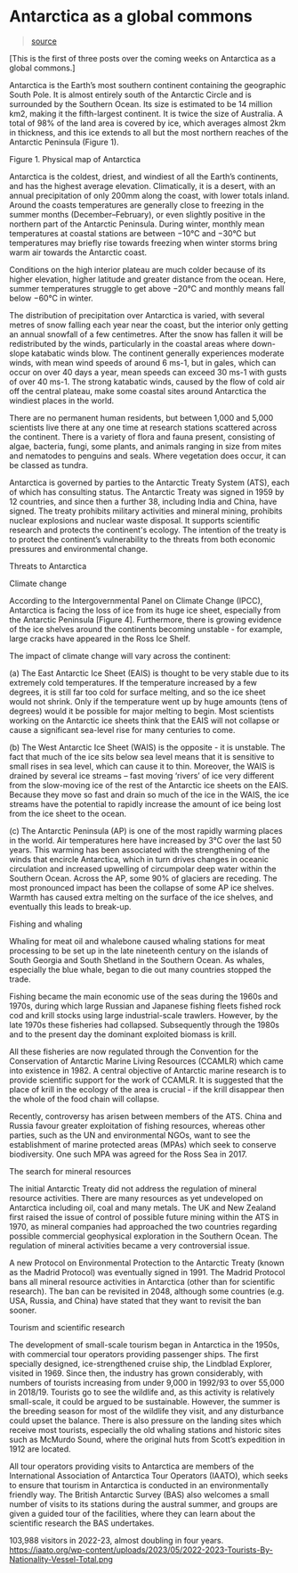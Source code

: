 # Antarctica as a global commons

> [source](https://dredfern.substack.com/p/antarctica-as-a-global-commons)

[This is the first of three posts over the coming weeks on Antarctica as a global commons.]

Antarctica is the Earth’s most southern continent containing the geographic South Pole. It is almost entirely south of the Antarctic Circle and is surrounded by the Southern Ocean. Its size is estimated to be 14 million km2, making it the fifth-largest continent. It is twice the size of Australia. A total of 98% of the land area is covered by ice, which averages almost 2km in thickness, and this ice extends to all but the most northern reaches of the Antarctic Peninsula (Figure 1).

Figure 1. Physical map of Antarctica


Antarctica is the coldest, driest, and windiest of all the Earth’s continents, and has the highest average elevation. Climatically, it is a desert, with an annual precipitation of only 200mm along the coast, with lower totals inland. Around the coasts temperatures are generally close to freezing in the summer months (December–February), or even slightly positive in the northern part of the Antarctic Peninsula. During winter, monthly mean temperatures at coastal stations are between −10°C and −30°C but temperatures may briefly rise towards freezing when winter storms bring warm air towards the Antarctic coast.

Conditions on the high interior plateau are much colder because of its higher elevation, higher latitude and greater distance from the ocean. Here, summer temperatures struggle to get above −20°C and monthly means fall below −60°C in winter.

The distribution of precipitation over Antarctica is varied, with several metres of snow falling each year near the coast, but the interior only getting an annual snowfall of a few centimetres. After the snow has fallen it will be redistributed by the winds, particularly in the coastal areas where down-slope katabatic winds blow.  The continent generally experiences moderate winds, with mean wind speeds of around 6 ms-1, but in gales, which can occur on over 40 days a year, mean speeds can exceed 30 ms-1 with gusts of over 40 ms-1. The strong katabatic winds, caused by the flow of cold air off the central plateau, make some coastal sites around Antarctica the windiest places in the world. 

There are no permanent human residents, but between 1,000 and 5,000 scientists live there at any one time at research stations scattered across the continent. There is a variety of flora and fauna present, consisting of algae, bacteria, fungi, some plants, and animals ranging in size from mites and nematodes to penguins and seals. Where vegetation does occur, it can be classed as tundra.

Antarctica is governed by parties to the Antarctic Treaty System (ATS), each of which has consulting status. The Antarctic Treaty was signed in 1959 by 12 countries, and since then a further 38, including India and China, have signed. The treaty prohibits military activities and mineral mining, prohibits nuclear explosions and nuclear waste disposal. It supports scientific research and protects the continent's ecology. The intention of the treaty is to protect the continent’s vulnerability to the threats from both economic pressures and environmental change.

Threats to Antarctica

Climate change

According to the Intergovernmental Panel on Climate Change (IPCC), Antarctica is facing the loss of ice from its huge ice sheet, especially from the Antarctic Peninsula [Figure 4]. Furthermore, there is growing evidence of the ice shelves around the continents becoming unstable - for example, large cracks have appeared in the Ross Ice Shelf. 

The impact of climate change will vary across the continent:

(a) The East Antarctic Ice Sheet (EAIS) is thought to be very stable due to its extremely cold temperatures. If the temperature increased by a few degrees, it is still far too cold for surface melting, and so the ice sheet would not shrink. Only if the temperature went up by huge amounts (tens of degrees) would it be possible for major melting to begin. Most scientists working on the Antarctic ice sheets think that the EAIS will not collapse or cause a significant sea-level rise for many centuries to come.

(b) The West Antarctic Ice Sheet (WAIS) is the opposite - it is unstable. The fact that much of the ice sits below sea level means that it is sensitive to small rises in sea level, which can cause it to thin. Moreover, the WAIS is drained by several ice streams – fast moving ‘rivers’ of ice very different from the slow-moving ice of the rest of the Antarctic ice sheets on the EAIS. Because they move so fast and drain so much of the ice in the WAIS, the ice streams have the potential to rapidly increase the amount of ice being lost from the ice sheet to the ocean.

(c) The Antarctic Peninsula (AP) is one of the most rapidly warming places in the world. Air temperatures here have increased by 3°C over the last 50 years. This warming has been associated with the strengthening of the winds that encircle Antarctica, which in turn drives changes in oceanic circulation and increased upwelling of circumpolar deep water within the Southern Ocean. Across the AP, some 90% of glaciers are receding. The most pronounced impact has been the collapse of some AP ice shelves. Warmth has caused extra melting on the surface of the ice shelves, and eventually this leads to break-up.

Fishing and whaling

Whaling for meat oil and whalebone caused whaling stations for meat processing to be set up in the late nineteenth century on the islands of South Georgia and South Shetland in the Southern Ocean. As whales, especially the blue whale, began to die out many countries stopped the trade.

Fishing became the main economic use of the seas during the 1960s and 1970s, during which large Russian and Japanese fishing fleets fished rock cod and krill stocks using large industrial-scale trawlers. However, by the late 1970s these fisheries had collapsed. Subsequently through the 1980s and to the present day the dominant exploited biomass is krill.

All these fisheries are now regulated through the Convention for the Conservation of Antarctic Marine Living Resources (CCAMLR) which came into existence in 1982. A central objective of Antarctic marine research is to provide scientific support for the work of CCAMLR. It is suggested that the place of krill in the ecology of the area is crucial - if the krill disappear then the whole of the food chain will collapse.

Recently, controversy has arisen between members of the ATS. China and Russia favour greater exploitation of fishing resources, whereas other parties, such as the UN and environmental NGOs, want to see the establishment of marine protected areas (MPAs) which seek to conserve biodiversity. One such MPA was agreed for the Ross Sea in 2017.

The search for mineral resources

The initial Antarctic Treaty did not address the regulation of mineral resource activities. There are many resources as yet undeveloped on Antarctica including oil, coal and many metals. The UK and New Zealand first raised the issue of control of possible future mining within the ATS in 1970, as mineral companies had approached the two countries regarding possible commercial geophysical exploration in the Southern Ocean. The regulation of mineral activities became a very controversial issue.

A new Protocol on Environmental Protection to the Antarctic Treaty (known as the Madrid Protocol) was eventually signed in 1991. The Madrid Protocol bans all mineral resource activities in Antarctica (other than for scientific research). The ban can be revisited in 2048, although some countries (e.g. USA, Russia, and China) have stated that they want to revisit the ban sooner.

Tourism and scientific research

The development of small-scale tourism began in Antarctica in the 1950s, with commercial tour operators providing passenger ships. The first specially designed, ice-strengthened cruise ship, the Lindblad Explorer, visited in 1969. Since then, the industry has grown considerably, with numbers of tourists increasing from under 9,000 in 1992/93 to over 55,000 in 2018/19. Tourists go to see the wildlife and, as this activity is relatively small-scale, it could be argued to be sustainable. However, the summer is the breeding season for most of the wildlife they visit, and any disturbance could upset the balance. There is also pressure on the landing sites which receive most tourists, especially the old whaling stations and historic sites such as McMurdo Sound, where the original huts from Scott’s expedition in 1912 are located.

All tour operators providing visits to Antarctica are members of the International Association of Antarctica Tour Operators (IAATO), which seeks to ensure that tourism in Antarctica is conducted in an environmentally friendly way. The British Antarctic Survey (BAS) also welcomes a small number of visits to its stations during the austral summer, and groups are given a guided tour of the facilities, where they can learn about the scientific research the BAS undertakes.

103,988 visitors in 2022-23, almost doubling in four years. https://iaato.org/wp-content/uploads/2023/05/2022-2023-Tourists-By-Nationality-Vessel-Total.png



